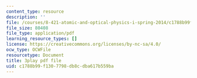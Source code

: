 ```yaml
---
content_type: resource
description: ''
file: /courses/8-421-atomic-and-optical-physics-i-spring-2014/c1788b99f1307798db8cdba617b559ba_zMlEb29UlKw.pdf
file_size: 80408
file_type: application/pdf
learning_resource_types: []
license: https://creativecommons.org/licenses/by-nc-sa/4.0/
ocw_type: OCWFile
resourcetype: Document
title: 3play pdf file
uid: c1788b99-f130-7798-db8c-dba617b559ba
---
```

